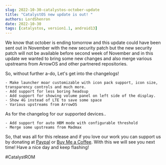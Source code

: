 ```yaml
---
slug: 2022-10-30-catalystos-october-update
title: "CatalystOS new update is out! "
authors: LordShenron
date: 2022-10-30
tags: [catalystos, version1.1, android13]
---
```


We know that october is ending tomorrow and this update could have been sent out in November with the new security patch but the new security patch will not be available before second week of November and in this update we wanted to bring some new changes and also merge various upstreams from ArrowOS and other partnered repositories.  

So, without further a-do, Let's get into the changelogs!

    - Make launcher moar customizable with icon pack support, icon size, transparency controls and much more. 
    - Add support for less boring headsup
    - Add support for showing volume panel on left side of the display.
    - Show 4G instead of LTE to save some space
    - Various upstreams from ArrowOS

As for the changelog for our supported devices..

    - Add support for auto HBM mode with configurable threshold
    - Merge some upstreams from Madmax

So, that was all for this release and if you love our work you can support us by donating at [Paypal][donate-paypal] or [Buy Me a Coffee][donate-buymecoffee]. With this we will see you next time! Have a nice day and keep flashing!

[maintainers-form]: https://forms.gle/oKeqZxLtueQ7Fw8y9
[donate-paypal]: https://www.paypal.com/paypalme/umang96
[donate-buymecoffee]: https://www.buymeacoffee.com/lBUDKgM

#CatalystROM